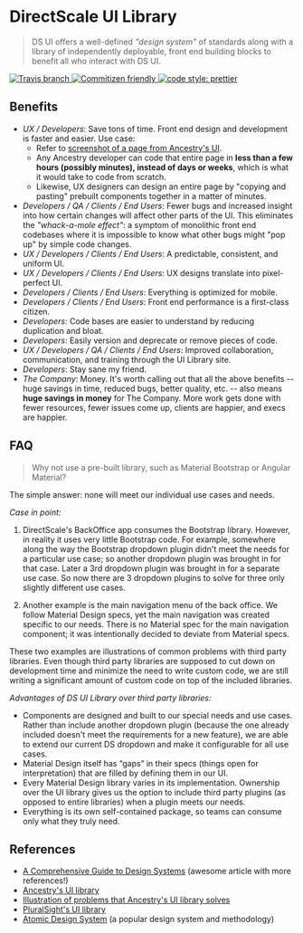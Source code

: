 # DirectScale UI Library

> DS UI offers a well-defined _"design system"_ of standards along with a library of independently deployable, front end building blocks to benefit all who interact with DS UI.

<!-- Shields. -->
<p>
	<!-- NPM version. -->
	<!-- <a href="https://www.npmjs.com/package/@brikcss/starter-module">
		<img alt="NPM version" src="https://img.shields.io/npm/v/@brikcss/starter-module.svg?style=flat-square">
	</a> -->
	<!-- NPM downloads/month. -->
	<!-- <a href="https://www.npmjs.com/package/@brikcss/starter-module">
		<img alt="NPM downloads per month" src="https://img.shields.io/npm/dm/@brikcss/starter-module.svg?style=flat-square">
	</a> -->
	<!-- Travis branch. -->
	<a href="https://github.com/brikcss/starter-module/tree/master">
		<img alt="Travis branch" src="https://img.shields.io/travis/rust-lang/rust/master.svg?style=flat-square&label=master">
	</a>
	<!-- Commitizen friendly. -->
	<a href="http://commitizen.github.io/cz-cli/">
		<img alt="Commitizen friendly" src="https://img.shields.io/badge/commitizen-friendly-brightgreen.svg?style=flat-square">
	</a>
	<!-- Semantic release. -->
	<!-- <a href="https://github.com/semantic-release/semantic-release">
		<img alt="semantic release" src="https://img.shields.io/badge/%20%20%F0%9F%93%A6%F0%9F%9A%80-semantic--release-e10079.svg?style=flat-square">
	</a> -->
	<!-- Prettier code style. -->
	<a href="https://prettier.io/">
		<img alt="code style: prettier" src="https://img.shields.io/badge/code_style-prettier-ff69b4.svg?style=flat-square">
	</a>
	<!-- MIT License. -->
	<!-- <a href="https://choosealicense.com/licenses/mit/">
		<img alt="License" src="https://img.shields.io/npm/l/express.svg?style=flat-square">
	</a> -->
</p>

## Benefits

- _UX / Developers_: Save tons of time. Front end design and development is faster and easier. Use case:
	- Refer to [screenshot of a page from Ancestry's UI](https://www.ancestry.com/cs/standards/getting-started#try-it-out).
	- Any Ancestry developer can code that entire page in **less than a few hours (possibly minutes), instead of days or weeks**, which is what it would take to code from scratch.
	- Likewise, UX designers can design an entire page by "copying and pasting" prebuilt components together in a matter of minutes.
- _Developers / QA / Clients / End Users_: Fewer bugs and increased insight into how certain changes will affect other parts of the UI. This eliminates the _"whack-a-mole effect"_: a symptom of monolithic front end codebases where it is impossible to know what other bugs might "pop up" by simple code changes.
- _UX / Developers / Clients / End Users_: A predictable, consistent, and uniform UI.
- _UX / Developers / Clients / End Users_: UX designs translate into pixel-perfect UI.
- _Developers / Clients / End Users_: Everything is optimized for mobile.
- _Developers / Clients / End Users_: Front end performance is a first-class citizen.
- _Developers_: Code bases are easier to understand by reducing duplication and bloat.
- _Developers_: Easily version and deprecate or remove pieces of code.
- _UX / Developers / QA / Clients / End Users_: Improved collaboration, communication, and training through the UI Library site.
- _Developers_: Stay sane my friend.
- _The Company_: Money. It's worth calling out that all the above benefits -- huge savings in time, reduced bugs, better quality, etc. -- also means **huge savings in money** for The Company. More work gets done with fewer resources, fewer issues come up, clients are happier, and execs are happier.

## FAQ

> Why not use a pre-built library, such as Material Bootstrap or Angular Material?

The simple answer: none will meet our individual use cases and needs.

_Case in point:_

1. DirectScale's BackOffice app consumes the Bootstrap library. However, in reality it uses very little Bootstrap code. For example, somewhere along the way the Bootstrap dropdown plugin didn't meet the needs for a particular use case; so another dropdown plugin was brought in for that case. Later a 3rd dropdown plugin was brought in for a separate use case. So now there are 3 dropdown plugins to solve for three only slightly different use cases.

1. Another example is the main navigation menu of the back office. We follow Material Design specs, yet the main navigation was created specific to our needs. There is no Material spec for the main navigation component; it was intentionally decided to deviate from Material specs.

These two examples are illustrations of common problems with third party libraries. Even though third party libraries are supposed to cut down on development time and minimize the need to write custom code, we are still writing a significant amount of custom code on top of the included libraries.

_Advantages of DS UI Library over third party libraries:_

- Components are designed and built to our special needs and use cases. Rather than include another dropdown plugin (because the one already included doesn't meet the requirements for a new feature), we are able to extend our current DS dropdown and make it configurable for all use cases.
- Material Design itself has “gaps” in their specs (things open for interpretation) that are filled by defining them in our UI.
- Every Material Design library varies in its implementation. Ownership over the UI library gives us the option to include third party plugins (as opposed to entire libraries) when a plugin meets our needs.
- Everything is its own self-contained package, so teams can consume only what they truly need.

## References

- [A Comprehensive Guide to Design Systems](https://www.invisionapp.com/blog/guide-to-design-systems/) (awesome article with more references!)
- [Ancestry's UI library](http://standards.ancestry.com/)
- [Illustration of problems that Ancestry's UI library solves](https://www.ancestry.com/cs/standards/getting-started#try-it-out)
- [PluralSight's UI library](http://design-system.pluralsight.com/)
- [Atomic Design System](http://atomicdesign.bradfrost.com/table-of-contents/) (a popular design system and methodology)
